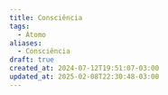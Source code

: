 ```yaml
---
title: Consciência
tags:
  - Átomo
aliases:
  - Consciência
draft: true
created_at: 2024-07-12T19:51:07-03:00
updated_at: 2025-02-08T22:30:48-03:00
---
```



